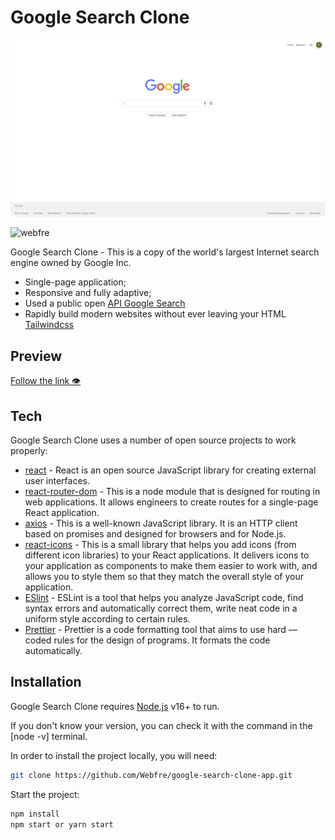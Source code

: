 # Google Search Clone

![Image alt](https://github.com/Webfre/google-search-clone-app/blob/main/src/assets/googleclone.png)

<p align="left"> <img src="https://komarev.com/ghpvc/?username=webfre&label=Profile%20views&color=0e75b6&style=flat" alt="webfre" /> </p>

Google Search Clone - This is a copy of the world's largest Internet search engine owned by Google Inc.

- Single-page application;
- Responsive and fully adaptive;
- Used a public open <a href="https://developers.google.com/custom-search/v1/overview" target="_blank">API Google Search</a>
- Rapidly build modern websites without ever leaving your HTML <a href="https://tailwindcss.com/" target="_blank">Tailwindcss</a>

## Preview

<a href="https://webfre.github.io/google-search-clone-app/" target="_blank">Follow the link 👁</a>

## Tech

Google Search Clone uses a number of open source projects to work properly:

- [react](https://reactjs.org/) - React is an open source JavaScript library for creating external user interfaces.
- [react-router-dom](https://reactrouter.com/en/main/start/tutorial) - This is a node module that is designed for routing in web applications. It allows engineers to create routes for a single-page React application.
- [axios](https://www.npmjs.com/package/axios) - This is a well-known JavaScript library. It is an HTTP client based on promises and designed for browsers and for Node.js.
- [react-icons](https://react-icons.github.io/react-icons/) - This is a small library that helps you add icons (from different icon libraries) to your React applications. It delivers icons to your application as components to make them easier to work with, and allows you to style them so that they match the overall style of your application.
- [ESlint](https://github.com/eslint/eslint) - ESLint is a tool that helps you analyze JavaScript code, find syntax errors and automatically correct them, write neat code in a uniform style according to certain rules.
- [Prettier](https://prettier.io/) - Prettier is a code formatting tool that aims to use hard — coded rules for the design of programs. It formats the code automatically.

## Installation

Google Search Clone requires [Node.js](https://nodejs.org/) v16+ to run.

If you don't know your version, you can check it with the command in the [node -v] terminal.

In order to install the project locally, you will need:

```sh
git clone https://github.com/Webfre/google-search-clone-app.git
```

Start the project:

```sh
npm install
npm start or yarn start
```
